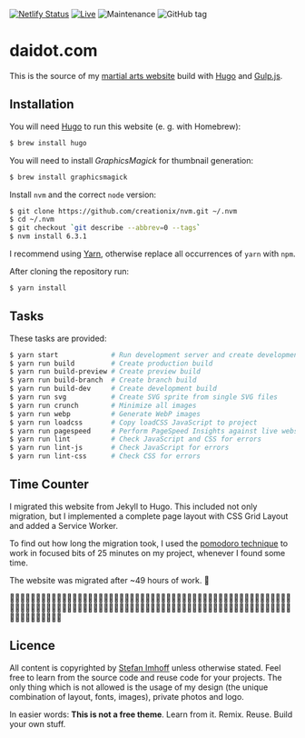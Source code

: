 [![Netlify Status](https://api.netlify.com/api/v1/badges/ee50c303-884e-4f40-88a9-754fb6cabce4/deploy-status)](https://app.netlify.com/sites/kogakure-de/deploys)
[![Live](https://img.shields.io/badge/live-daidot.com-green.svg)](https://daidot.com/)
![Maintenance](https://img.shields.io/maintenance/yes/2019.svg)
![GitHub tag](https://img.shields.io/github/tag/kogakure/website-hugo-daidot.com.svg)

# daidot.com

This is the source of my [martial arts website][kogakure] build with [Hugo][hugo] and [Gulp.js][gulp].

## Installation

You will need [Hugo][hugo] to run this website (e. g. with Homebrew):

```bash
$ brew install hugo
```

You will need to install _GraphicsMagick_ for thumbnail generation:

```bash
$ brew install graphicsmagick
```

Install `nvm` and the correct `node` version:

```bash
$ git clone https://github.com/creationix/nvm.git ~/.nvm
$ cd ~/.nvm
$ git checkout `git describe --abbrev=0 --tags`
$ nvm install 6.3.1
```

I recommend using [Yarn][yarn], otherwise replace all occurrences of `yarn` with `npm`.

After cloning the repository run:

```bash
$ yarn install
```

## Tasks

These tasks are provided:

```bash
$ yarn start             # Run development server and create development build
$ yarn run build         # Create production build
$ yarn run build-preview # Create preview build
$ yarn run build-branch  # Create branch build
$ yarn run build-dev     # Create development build
$ yarn run svg           # Create SVG sprite from single SVG files
$ yarn run crunch        # Minimize all images
$ yarn run webp          # Generate WebP images
$ yarn run loadcss       # Copy loadCSS JavaScript to project
$ yarn run pagespeed     # Perform PageSpeed Insights against live website
$ yarn run lint          # Check JavaScript and CSS for errors
$ yarn run lint-js       # Check JavaScript for errors
$ yarn run lint-css      # Check CSS for errors
```

## Time Counter

I migrated this website from Jekyll to Hugo. This included not only migration, but I implemented a complete page layout with CSS Grid Layout and added a Service Worker.

To find out how long the migration took, I used the [pomodoro technique][pomodoro] to work in focused bits of 25 minutes on my project, whenever I found some time.

The website was migrated after ~49 hours of work. 🎉

🍅🍅🍅🍅🍅🍅🍅🍅🍅🍅🍅🍅🍅🍅🍅🍅🍅🍅🍅🍅🍅🍅🍅🍅🍅🍅🍅🍅🍅🍅🍅🍅🍅🍅🍅🍅🍅🍅🍅🍅🍅🍅🍅🍅🍅🍅🍅🍅🍅🍅🍅🍅🍅🍅🍅🍅🍅🍅🍅🍅🍅🍅🍅🍅🍅🍅🍅🍅🍅🍅🍅🍅🍅🍅🍅🍅🍅🍅🍅🍅🍅🍅🍅🍅🍅🍅🍅🍅🍅🍅🍅🍅🍅🍅🍅🍅🍅🍅🍅🍅🍅🍅🍅🍅🍅🍅🍅🍅🍅🍅🍅🍅🍅🍅🍅🍅🍅🍅

## Licence

All content is copyrighted by [Stefan Imhoff][si] unless otherwise stated. Feel free to learn from the source code and reuse code for your projects. The only thing which is not allowed is the usage of my design (the unique combination of layout, fonts, images), private photos and logo.

In easier words: **This is not a free theme**. Learn from it. Remix. Reuse. Build your own stuff.

[kogakure]: https://daidot.com
[hugo]: http://gohugo.io/
[gulp]: https://gulpjs.com/
[yarn]: https://yarnpkg.com
[si]: https://www.stefanimhoff.de
[pomodoro]: https://cirillocompany.de/pages/pomodoro-technique
